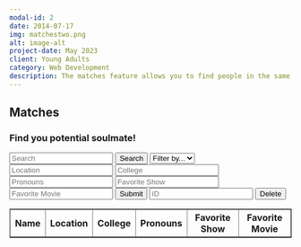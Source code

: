 ```yaml
---
modal-id: 2
date: 2014-07-17
img: matchestwo.png
alt: image-alt
project-date: May 2023
client: Young Adults
category: Web Development
description: The matches feature allows you to find people in the same area and with interests as you, to see who you want to rizz up to be your future soulmate! Click here to rizz up your match
---
```


<head>
	<script src="https://ajax.googleapis.com/ajax/libs/jquery/3.6.1/jquery.min.js"></script>
</head>

## Matches

<h3>Find you potential soulmate!</h3>

<!-- Create inputs for search and question -->

<input id="search" placeholder="Search">
<button onclick="search()">Search</button>
<select id="filter">
	<option>Filter by...</option>
	<option>location</option>
	<option>college</option>
	<option>pronouns</option>
</select>

<input id="location" placeholder="Location">
<input id="college" placeholder="College">
<input id="pronouns" placeholder="Pronouns">
<input id="fav show" placeholder="Favorite Show">
<input id="fav movie" placeholder="Favorite Movie">
<button onclick="addDisc()">Submit</button>


<input id="id" placeholder="ID">
<button onclick="delete()">Delete</button>

<!-- Create table to display question posts -->
<table id="matches" border="1" style="border-collapse: collapse;">
		<tr>
				<th>Name</th>
				<th>Location</th>
				<th>College</th>
				<th>Pronouns</th>
				<th>Favorite Show</th>
                <th>Favorite Movie</th>
		</tr>
</table>

<script>
  Discussion();
  function Discussion() {
  	const options = {
                method: 'GET', // *GET, POST, PUT, DELETE, etc.
                // mode: 'cors', // no-cors, *cors, same-origin
                cache: 'default', // *default, no-cache, reload, force-cache, only-if-cached
                // credentials: 'same-origin', // include, same-origin, omit
                headers: {
                'Content-Type': 'application/json'
                // 'Content-Type': 'application/x-www-form-urlencoded',
                },
            };
    const url = "https://hetvitrivedi.tk/api/discussions/";
    fetch(url, options)
      .then(res => res.json())
      .then(data => {
        console.log(data);
        console.log(typeof data);
        console.log(JSON.stringify(data));

		for (let i = 0; i < data.length; i++) {
			addTableRow(data[i].question, data[i].unit, data[i].tags, data[i].email);
		}
      });
  }

  function addDisc() {
	const postOptions = {
                method: 'POST', // *GET, POST, PUT, DELETE, etc.
                // mode: 'cors', // no-cors, *cors, same-origin
                cache: 'default', // *default, no-cache, reload, force-cache, only-if-cached
                // credentials: 'same-origin', // include, same-origin, omit
                headers: {
                'Content-Type': 'application/json'
                // 'Content-Type': 'application/x-www-form-urlencoded',
                },
            };
	// var problemData = new URLSearchParams();
	// problemData.append(`problem`, document.getElementById("question").value);
	// problemData.append(`Unit`, document.getElementById("unit").value);
	// problemData.append(`Topic`, document.getElementById("topic").value);
	// problemData.append(`Tags`, document.getElementById("tags").value);
	var url = "https://hetvitrivedi.tk/api/discussions/add";
	url += "?question=" + document.getElementById("question").value;
	url += "&unit=" + document.getElementById("unit").value;
	url += "&tags=" + document.getElementById("tags").value;
	url += "&email=" + document.getElementById("email").value;
	// fetch the API
	fetch(url, postOptions)
	// response is a RESTful "promise" on any successful fetch
	.then(response => {
	// check for response errors
	if (response.status !== 200) {
		error("PUT API response failure: " + response.status)
		return;  // api failure
	}
	// valid response will have JSON data
	response.json().then(data => {
		console.log(data);
	})
	})
	// catch fetch errors (ie Nginx ACCESS to server blocked)
	.catch(err => {
	console.log(err + " ");
	});
  }
  function addTableRow(question, unit, tags, email) {
	let tableRow = document.createElement("tr");
	let idCell = document.createElement("td");
	tableRow.appendChild(idCell);
	let questionCell = document.createElement("td");
	questionCell.innerText = question;
	tableRow.appendChild(questionCell);
	let unitCell = document.createElement("td");
	unitCell.innerText = unit;
	tableRow.appendChild(unitCell);
	let tagsCell = document.createElement("td");
	tagsCell.innerText = tags;
	tableRow.appendChild(tagsCell);
	let emailCell = document.createElement("td");
	emailCell.innerText = email;
	tableRow.appendChild(emailCell);

	document.getElementById("discussionTable").appendChild(tableRow);
  }

  function removeTableRows() {
	let numRows = document.getElementById("discussionTable").rows.length;
	for (let i = numRows-1; i > 0; i--) {
		document.getElementById("discussionTable").removeChild(document.getElementById("discussionTable").rows[i]);
	}
  }

</script>